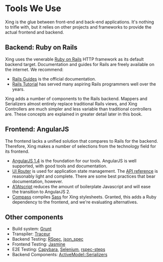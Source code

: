 # Tools We Use

Xing is the glue between front-end and back-end applications. It's nothing to trifle with, but it relies on other projects and frameworks to provide the actual frontend and backend.

## Backend: Ruby on Rails

Xing uses the venerable [Ruby on Rails](http://rubyonrails.org/) HTTP framework as its default backend target. Documentation and guides for Rails are freely available on the internet. We recommend:

* [Rails Guides](http://guides.rubyonrails.org/) is the official documentation.
* [Rails Tutorial](https://www.railstutorial.org/) has served many aspiring Rails programmers well over the years.

Xing adds a number of components to the Rails backend. Mappers and Serializers almost entirely replace traditional Rails views, and Xing Controllers are much simpler and less variable than traditional controllers are. These concepts are explained in greater detail later in this book.

## Frontend: AngularJS

The frontend lacks a unified solution that compares to Rails for the backend. Therefore, Xing makes a number of selections from the technology field for its frontend.

* [AngularJS 1.4](https://docs.angularjs.org/guide) is the foundation for our tools. AngularJS is well supported, with good tools and documentation.
* [UI Router](https://github.com/angular-ui/ui-router/wiki) is used for application state management. The [API reference](http://angular-ui.github.io/ui-router/site/#/api/ui.router) is reasonably light and complete. There are some best practices that bear documentation, however.
* [A1Atscript](https://github.com/hannahhoward/a1atscript) reduces the amount of boilerplate Javascript and will ease the transition to AngularJS 2.
* [Compass](http://compass-style.org/) compiles [Sass](http://sass-lang.com/documentation/file.SASS_REFERENCE.html) for Xing stylesheets. Granted, this adds a Ruby dependency to the frontend, and we're evaluating alternatives.

## Other components

* Build system: [Grunt](http://gruntjs.com/)
* Transpiler: [Traceur](https://github.com/google/traceur-compiler)
* Backend Testing: [RSpec](http://rspec.info/), [json_spec](https://github.com/collectiveidea/json_spec)
* Frontend Testing: [Jasmine](http://jasmine.github.io/)
* E2E Testing: [Capybara](https://github.com/jnicklas/capybara), [Selenium](http://www.seleniumhq.org/), [rspec-steps](https://github.com/LRDesign/rspec-steps)
* Backend Components: [ActiveModel::Serializers](https://github.com/rails-api/active_model_serializers)
